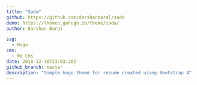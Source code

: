 ```yaml
---
title: "Sada"
github: https://github.com/darshanbaral/sada
demo: https://themes.gohugo.io/theme/sada/
author: Darshan Baral

ssg:
  - Hugo
cms:
  - No Cms
date: 2018-12-16T23:03:20Z
github_branch: master
description: "Simple hugo theme for resume created using Bootstrap 4"
---
```

